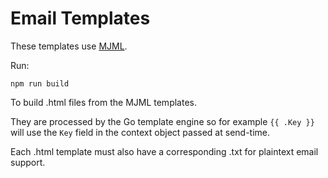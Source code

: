 # Email Templates

These templates use [MJML](https://mjml.io).

Run:

```
npm run build
```

To build .html files from the MJML templates.

They are processed by the Go template engine so for example `{{ .Key }}` will use the `Key` field in the context object passed at send-time.

Each .html template must also have a corresponding .txt for plaintext email support.
